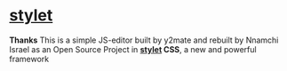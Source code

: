 # [stylet](https://stylet.vercel.app)


**Thanks**
This is a simple JS-editor built by y2mate and rebuilt by Nnamchi Israel as an Open Source Project in <b> [stylet](https://stylet.vercel.app) CSS</b>, a new and powerful framework
